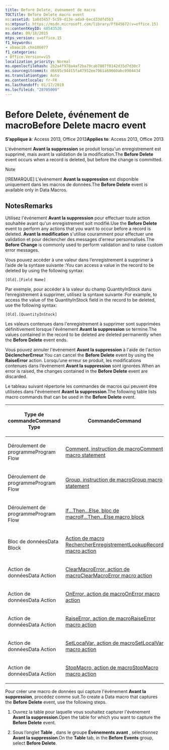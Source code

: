 ```yaml
---
title: Before Delete, événement de macro
TOCTitle: Before Delete macro event
ms:assetid: 1a8d3457-5c59-d13e-ada9-6ecd33dfd5b3
ms:mtpsurl: https://msdn.microsoft.com/library/Ff845672(v=office.15)
ms:contentKeyID: 48543520
ms.date: 09/18/2015
mtps_version: v=office.15
f1_keywords:
- vbaac10.chm186077
f1_categories:
- Office.Version=v15
localization_priority: Normal
ms.openlocfilehash: 2b2a4f978a4af2ba79cab7807f0142d35d7d30c7
ms.sourcegitcommit: d6695c94415fa47952ee7961a69660abc0904434
ms.translationtype: Auto
ms.contentlocale: fr-FR
ms.lasthandoff: 01/17/2019
ms.locfileid: "28705000"
---
```

# <a name="before-delete-macro-event"></a><span data-ttu-id="c761a-102">Before Delete, événement de macro</span><span class="sxs-lookup"><span data-stu-id="c761a-102">Before Delete macro event</span></span>

<span data-ttu-id="c761a-103">**S’applique à**: Access 2013, Office 2013</span><span class="sxs-lookup"><span data-stu-id="c761a-103">**Applies to**: Access 2013, Office 2013</span></span>

<span data-ttu-id="c761a-104">L'événement **Avant la suppression** se produit lorsqu'un enregistrement est supprimé, mais avant la validation de la modification.</span><span class="sxs-lookup"><span data-stu-id="c761a-104">The **Before Delete** event occurs when a record is deleted, but before the change is committed.</span></span>

> [!NOTE]
> <span data-ttu-id="c761a-105">[!REMARQUE] L'événement **Avant la suppression** est disponible uniquement dans les macros de données.</span><span class="sxs-lookup"><span data-stu-id="c761a-105">The **Before Delete** event is available only in Data Macros.</span></span>

## <a name="remarks"></a><span data-ttu-id="c761a-106">Notes</span><span class="sxs-lookup"><span data-stu-id="c761a-106">Remarks</span></span>

<span data-ttu-id="c761a-107">Utilisez l'événement **Avant la suppression** pour effectuer toute action souhaitée avant qu'un enregistrement soit modifié.</span><span class="sxs-lookup"><span data-stu-id="c761a-107">Use the **Before Delete** event to perform any actions that you want to occur before a record is deleted.</span></span> <span data-ttu-id="c761a-108">**Avant la modification** s'utilise couramment pour effectuer une validation et pour déclencher des messages d'erreur personnalisés.</span><span class="sxs-lookup"><span data-stu-id="c761a-108">The **Before Change** is commonly used to perform validation and to raise custom error messages.</span></span>

<span data-ttu-id="c761a-109">Vous pouvez accéder à une valeur dans l’enregistrement à supprimer à l’aide de la syntaxe suivante :</span><span class="sxs-lookup"><span data-stu-id="c761a-109">You can access a value in the record to be deleted by using the following syntax:</span></span>

`[Old].[Field Name]`

<span data-ttu-id="c761a-110">Par exemple, pour accéder à la valeur du champ QuantityInStock dans l’enregistrement à supprimer, utilisez la syntaxe suivante :</span><span class="sxs-lookup"><span data-stu-id="c761a-110">For example, to access the value of the QuantityInStock field in the record to be deleted, use the following syntax:</span></span>

`[Old].[QuantityInStock]`

<span data-ttu-id="c761a-111">Les valeurs contenues dans l'enregistrement à supprimer sont supprimées définitivement lorsque l'événement **Avant la suppression** se termine.</span><span class="sxs-lookup"><span data-stu-id="c761a-111">The values contained in the record to be deleted are deleted permanently when the **Before Delete** event ends.</span></span>

<span data-ttu-id="c761a-112">Vous pouvez annuler l'événement **Avant la suppression** à l'aide de l'action **DéclencherErreur**.</span><span class="sxs-lookup"><span data-stu-id="c761a-112">You can cancel the **Before Delete** event by using the **RaiseError** action.</span></span> <span data-ttu-id="c761a-113">Lorsqu’une erreur se produit, les modifications contenues dans l’événement **Avant la suppression** sont ignorées.</span><span class="sxs-lookup"><span data-stu-id="c761a-113">When an error is raised, the changes contained in the **Before Delete** event are discarded.</span></span>

<span data-ttu-id="c761a-114">Le tableau suivant répertorie les commandes de macros qui peuvent être utilisées dans l'événement **Avant la suppression**.</span><span class="sxs-lookup"><span data-stu-id="c761a-114">The following table lists macro commands that can be used in the **Before Delete** event.</span></span>

<table>
<colgroup>
<col style="width: 50%" />
<col style="width: 50%" />
</colgroup>
<thead>
<tr class="header">
<th><p><span data-ttu-id="c761a-115">Type de commande</span><span class="sxs-lookup"><span data-stu-id="c761a-115">Command Type</span></span></p></th>
<th><p><span data-ttu-id="c761a-116">Commande</span><span class="sxs-lookup"><span data-stu-id="c761a-116">Command</span></span></p></th>
</tr>
</thead>
<tbody>
<tr class="odd">
<td><p><span data-ttu-id="c761a-117">Déroulement de programme</span><span class="sxs-lookup"><span data-stu-id="c761a-117">Program Flow</span></span></p></td>
<td><p><span data-ttu-id="c761a-118"><a href="comment-macro-statement.md">Comment, instruction de macro</a></span><span class="sxs-lookup"><span data-stu-id="c761a-118"><a href="comment-macro-statement.md">Comment macro statement</a></span></span></p></td>
</tr>
<tr class="even">
<td><p><span data-ttu-id="c761a-119">Déroulement de programme</span><span class="sxs-lookup"><span data-stu-id="c761a-119">Program Flow</span></span></p></td>
<td><p><span data-ttu-id="c761a-120"><a href="group-macro-statement.md">Group, instruction de macro</a></span><span class="sxs-lookup"><span data-stu-id="c761a-120"><a href="group-macro-statement.md">Group macro statement</a></span></span></p></td>
</tr>
<tr class="odd">
<td><p><span data-ttu-id="c761a-121">Déroulement de programme</span><span class="sxs-lookup"><span data-stu-id="c761a-121">Program Flow</span></span></p></td>
<td><p><span data-ttu-id="c761a-122"><a href="if-then-else-macro-block.md">If...Then...Else, bloc de macro</a></span><span class="sxs-lookup"><span data-stu-id="c761a-122"><a href="if-then-else-macro-block.md">If...Then...Else macro block</a></span></span></p></td>
</tr>
<tr class="even">
<td><p><span data-ttu-id="c761a-123">Bloc de données</span><span class="sxs-lookup"><span data-stu-id="c761a-123">Data Block</span></span></p></td>
<td><p><span data-ttu-id="c761a-124"><a href="lookuprecord-data-block.md">Action de macro RechercherEnregistrement</a></span><span class="sxs-lookup"><span data-stu-id="c761a-124"><a href="lookuprecord-data-block.md">LookupRecord macro action</a></span></span></p></td>
</tr>
<tr class="odd">
<td><p><span data-ttu-id="c761a-125">Action de données</span><span class="sxs-lookup"><span data-stu-id="c761a-125">Data Action</span></span></p></td>
<td><p><span data-ttu-id="c761a-126"><a href="clearmacroerror-macro-action.md">ClearMacroError, action de macro</a></span><span class="sxs-lookup"><span data-stu-id="c761a-126"><a href="clearmacroerror-macro-action.md">ClearMacroError macro action</a></span></span></p></td>
</tr>
<tr class="even">
<td><p><span data-ttu-id="c761a-127">Action de données</span><span class="sxs-lookup"><span data-stu-id="c761a-127">Data Action</span></span></p></td>
<td><p><span data-ttu-id="c761a-128"><a href="onerror-macro-action.md">OnError, action de macro</a></span><span class="sxs-lookup"><span data-stu-id="c761a-128"><a href="onerror-macro-action.md">OnError macro action</a></span></span></p></td>
</tr>
<tr class="odd">
<td><p><span data-ttu-id="c761a-129">Action de données</span><span class="sxs-lookup"><span data-stu-id="c761a-129">Data Action</span></span></p></td>
<td><p><span data-ttu-id="c761a-130"><a href="raiseerror-macro-action.md">RaiseError, action de macro</a></span><span class="sxs-lookup"><span data-stu-id="c761a-130"><a href="raiseerror-macro-action.md">RaiseError macro action</a></span></span></p></td>
</tr>
<tr class="even">
<td><p><span data-ttu-id="c761a-131">Action de données</span><span class="sxs-lookup"><span data-stu-id="c761a-131">Data Action</span></span></p></td>
<td><p><span data-ttu-id="c761a-132"><a href="setlocalvar-macro-action.md">SetLocalVar, action de macro</a></span><span class="sxs-lookup"><span data-stu-id="c761a-132"><a href="setlocalvar-macro-action.md">SetLocalVar macro action</a></span></span></p></td>
</tr>
<tr class="odd">
<td><p><span data-ttu-id="c761a-133">Action de données</span><span class="sxs-lookup"><span data-stu-id="c761a-133">Data Action</span></span></p></td>
<td><p><span data-ttu-id="c761a-134"><a href="stopmacro-macro-action.md">StopMacro, action de macro</a></span><span class="sxs-lookup"><span data-stu-id="c761a-134"><a href="stopmacro-macro-action.md">StopMacro macro action</a></span></span></p></td>
</tr>
</tbody>
</table>


<span data-ttu-id="c761a-135">Pour créer une macro de données qui capture l'événement **Avant la suppression**, procédez comme suit.</span><span class="sxs-lookup"><span data-stu-id="c761a-135">To create a Data macro that captures the **Before Delete** event, use the following steps.</span></span>

1.  <span data-ttu-id="c761a-136">Ouvrez la table pour laquelle vous souhaitez capturer l'événement **Avant la suppression**.</span><span class="sxs-lookup"><span data-stu-id="c761a-136">Open the table for which you want to capture the **Before Delete** event.</span></span>

2.  <span data-ttu-id="c761a-137">Sous l’onglet **Table** , dans le groupe **Événements avant** , sélectionnez **Avant la suppression**.</span><span class="sxs-lookup"><span data-stu-id="c761a-137">On the **Table** tab, in the **Before Events** group, select **Before Delete**.</span></span>

